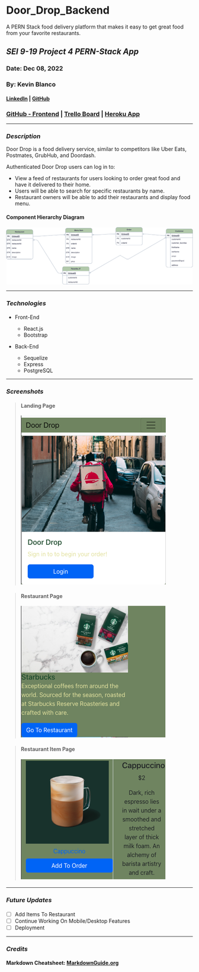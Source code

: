 # Door_Drop_Backend

A PERN Stack food delivery platform that makes it easy to get great food from your favorite restaurants.

## _SEI 9-19 Project 4 PERN-Stack App_

### Date: Dec 08, 2022

### By: Kevin Blanco

#### [LinkedIn](https://www.linkedin.com/in/kevinjblanco/) | [GitHub](https://github.com/greensharpie)

### [GitHub - Frontend](https://github.com/greensharpie/Door_Drop_Frontend) | [Trello Board](https://trello.com/b/xrNp2Go1/door-drop#) | [Heroku App](TBD)

---

### **_Description_**

Door Drop is a food delivery service, similar to competitors like Uber Eats, Postmates, GrubHub, and Doordash.

Authenticated Door Drop users can log in to:

- View a feed of restaurants for users looking to order great food and have it delivered to their home.
- Users will be able to search for specific restaurants by name.
- Restaurant owners will be able to add their restaurants and display food menu.

#### Component Hierarchy Diagram

![image](Pictures/ERD.png)

---

### **_Technologies_**

####

- Front-End

  - React.js
  - Bootstrap

- Back-End

  - Sequelize
  - Express
  - PostgreSQL

---

### **_Screenshots_**

> #### **Landing Page**
>
> ![image](Pictures/LandingPage.png)

> #### **Restaurant Page**
>
> ![image](Pictures/RestPage.png)

> #### **Restaurant Item Page**
>
> ![image](Pictures/ItemPage.png)

####

---

### **_Future Updates_**

####

- [ ] Add Items To Restaurant
- [ ] Continue Working On Mobile/Desktop Features
- [ ] Deployment

---

### **_Credits_**

####

#### Markdown Cheatsheet: [MarkdownGuide.org](https://www.markdownguide.org/cheat-sheet/)
